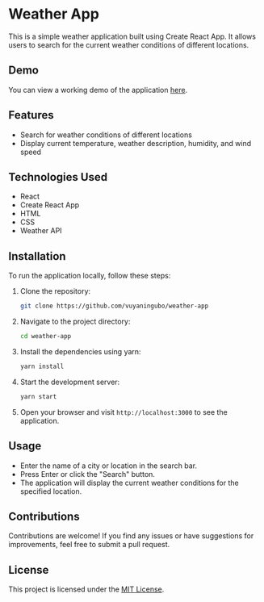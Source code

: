 # Weather App

This is a simple weather application built using Create React App. It allows users to search for the current weather conditions of different locations.

## Demo

You can view a working demo of the application [here](https://weather-app-c2ob.vercel.app/).

## Features

- Search for weather conditions of different locations
- Display current temperature, weather description, humidity, and wind speed

## Technologies Used

- React
- Create React App
- HTML
- CSS
- Weather API

## Installation

To run the application locally, follow these steps:

1. Clone the repository:

   ```bash
   git clone https://github.com/vuyaningubo/weather-app
   ```

2. Navigate to the project directory:

   ```bash
   cd weather-app
   ```

3. Install the dependencies using yarn:

   ```bash
   yarn install
   ```

4. Start the development server:

   ```bash
   yarn start
   ```

5. Open your browser and visit `http://localhost:3000` to see the application.

## Usage

- Enter the name of a city or location in the search bar.
- Press Enter or click the "Search" button.
- The application will display the current weather conditions for the specified location.

## Contributions

Contributions are welcome! If you find any issues or have suggestions for improvements, feel free to submit a pull request.

## License

This project is licensed under the [MIT License](LICENSE).

